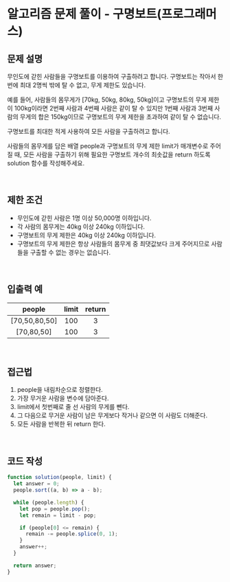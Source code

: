 # 알고리즘 문제 풀이 - 구명보트(프로그래머스)

## 문제 설명

무인도에 갇힌 사람들을 구명보트를 이용하여 구출하려고 합니다. 구명보트는 작아서 한 번에 최대 2명씩 밖에 탈 수 없고, 무게 제한도 있습니다.

예를 들어, 사람들의 몸무게가 [70kg, 50kg, 80kg, 50kg]이고 구명보트의 무게 제한이 100kg이라면 2번째 사람과 4번째 사람은 같이 탈 수 있지만 1번째 사람과 3번째 사람의 무게의 합은 150kg이므로 구명보트의 무게 제한을 초과하여 같이 탈 수 없습니다.

구명보트를 최대한 적게 사용하여 모든 사람을 구출하려고 합니다.

사람들의 몸무게를 담은 배열 people과 구명보트의 무게 제한 limit가 매개변수로 주어질 때, 모든 사람을 구출하기 위해 필요한 구명보트 개수의 최솟값을 return 하도록 solution 함수를 작성해주세요.

<br />

## 제한 조건

- 무인도에 갇힌 사람은 1명 이상 50,000명 이하입니다.
- 각 사람의 몸무게는 40kg 이상 240kg 이하입니다.
- 구명보트의 무게 제한은 40kg 이상 240kg 이하입니다.
- 구명보트의 무게 제한은 항상 사람들의 몸무게 중 최댓값보다 크게 주어지므로 사람들을 구출할 수 없는 경우는 없습니다.

<br />

## 입출력 예

|    people     | limit | return |
| :-----------: | :---: | :----: |
| [70,50,80,50] |  100  |   3    |
|  [70,80,50]   |  100  |   3    |

<br />

## 접근법

1. people을 내림차순으로 정렬한다.
2. 가장 무거운 사람을 변수에 담아준다.
3. limit에서 첫번째로 줄 선 사람의 무게를 뺀다.
4. 그 다음으로 무거운 사람이 남은 무게보다 작거나 같으면 이 사람도 더해준다.
5. 모든 사람을 반복한 뒤 return 한다.

<br />

## 코드 작성

```js
function solution(people, limit) {
  let answer = 0;
  people.sort((a, b) => a - b);

  while (people.length) {
    let pop = people.pop();
    let remain = limit - pop;

    if (people[0] <= remain) {
      remain -= people.splice(0, 1);
    }
    answer++;
  }

  return answer;
}
```

<br />
